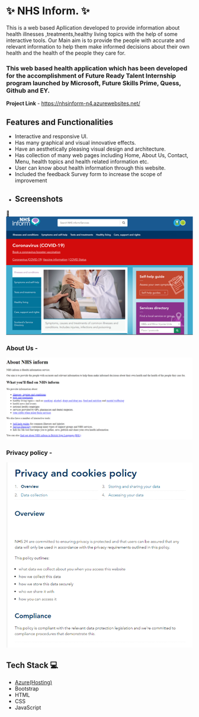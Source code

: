 # ✨ NHS Inform. ✨
This is a web based Apllication developed to provide information about health illnesses ,treatments,healthy living topics  with the help of some interactive tools.
Our  Main aim is to provide the people  with accurate and relevant information to help them make informed decisions about their own health and the health of the people they care for.
### This web based health  application which has been developed for the accomplishment of Future Ready Talent Internship program launched by Microsoft, Future Skills Prime, Quess, Github and EY.
**Project Link** - https://nhsinform-n4.azurewebsites.net/
## Features and Functionalities 

- Interactive and responsive UI.
- Has many graphical and visual innovative effects.
- Have an aesthetically pleasing visual design and architecture.
- Has collection of many web pages including Home, About Us, Contact, Menu, health topics and health related information etc.
- User can know about health information through this website.
- Included the feedback Survey form to increase the scope of improvement 
- ## Screenshots
 📸![Screenshot 2022-04-07-1](https://github.com/tejakodi200/myrep2/blob/aa10ff0c6f3644e17d83af4e45708fd9e0ff025d/maintheme.png)
 
 
 
 
 
 ### About Us -
 
 
 


![Screenshot 2022-04-07-2]( https://github.com/tejakodi200/myrep2/blob/aa10ff0c6f3644e17d83af4e45708fd9e0ff025d/naboutus.png)


### Privacy policy -


![Screenshot 2022-04-07-3](https://github.com/tejakodi200/myrep2/blob/aa10ff0c6f3644e17d83af4e45708fd9e0ff025d/myprivacy.png)




## Tech Stack 💻

- [Azure(Hosting)](https://azure.microsoft.com/en-in/features/azure-portal/)
- Bootstrap
- HTML
- CSS
- JavaScript

